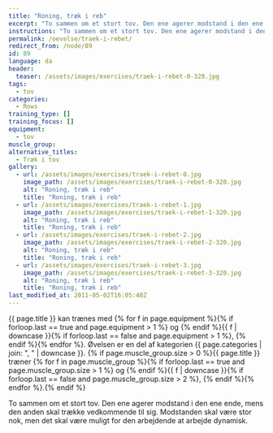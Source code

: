 ```yaml
---
title: "Roning, træk i reb"
excerpt: "To sammen om et stort tov. Den ene agerer modstand i den ene ende, mens den anden skal trække vedkommende til sig."
instructions: "To sammen om et stort tov. Den ene agerer modstand i den ene ende, mens den anden skal trække vedkommende til sig."
permalink: /oevelse/traek-i-rebet/
redirect_from: /node/89
id: 89
language: da
header:
  teaser: /assets/images/exercises/traek-i-rebet-0-320.jpg
tags:
  - tov
categories:
  - Rows
training_type: []
training_focus: []
equipment:
  - tov
muscle_group:
alternative_titles:
  - Træk i tov
gallery:
  - url: /assets/images/exercises/traek-i-rebet-0.jpg
    image_path: /assets/images/exercises/traek-i-rebet-0-320.jpg
    alt: "Roning, træk i reb"
    title: "Roning, træk i reb"
  - url: /assets/images/exercises/traek-i-rebet-1.jpg
    image_path: /assets/images/exercises/traek-i-rebet-1-320.jpg
    alt: "Roning, træk i reb"
    title: "Roning, træk i reb"
  - url: /assets/images/exercises/traek-i-rebet-2.jpg
    image_path: /assets/images/exercises/traek-i-rebet-2-320.jpg
    alt: "Roning, træk i reb"
    title: "Roning, træk i reb"
  - url: /assets/images/exercises/traek-i-rebet-3.jpg
    image_path: /assets/images/exercises/traek-i-rebet-3-320.jpg
    alt: "Roning, træk i reb"
    title: "Roning, træk i reb"
last_modified_at: 2011-05-02T16:05:40Z
---
```

{{ page.title }} kan trænes med {% for f in page.equipment %}{% if forloop.last == true and page.equipment > 1 %} og {% endif %}{{ f | downcase  }}{% if forloop.last == false and page.equipment > 1 %}, {% endif %}{% endfor %}. Øvelsen er en del af kategorien {{ page.categories | join: ", " | downcase }}. {% if page.muscle_group.size > 0 %}{{ page.title }} træner {% for f in page.muscle_group %}{% if forloop.last == true and page.muscle_group.size > 1 %} og {% endif %}{{ f | downcase }}{% if forloop.last == false and page.muscle_group.size > 2 %}, {% endif %}{% endfor %}.{% endif %}

To sammen om et stort tov. Den ene agerer modstand i den ene ende, mens den anden skal trække vedkommende til sig. Modstanden skal være stor nok, men det skal være muligt for den arbejdende at arbejde dynamisk.
